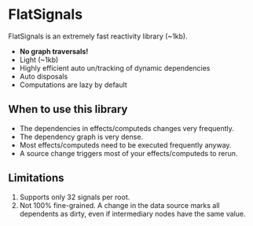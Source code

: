 # FlatSignals

FlatSignals is an extremely fast reactivity library (~1kb).

- **No graph traversals!**
- Light (~1kb)
- Highly efficient auto un/tracking of dynamic dependencies
- Auto disposals
- Computations are lazy by default

## When to use this library

- The dependencies in effects/computeds changes very frequently.
- The dependency graph is very dense.
- Most effects/computeds need to be executed frequently anyway.
- A source change triggers most of your effects/computeds to rerun.

## Limitations

1. Supports only 32 signals per root.
2. Not 100% fine-grained. A change in the data source marks all dependents as dirty, even if intermediary nodes have the same value.
